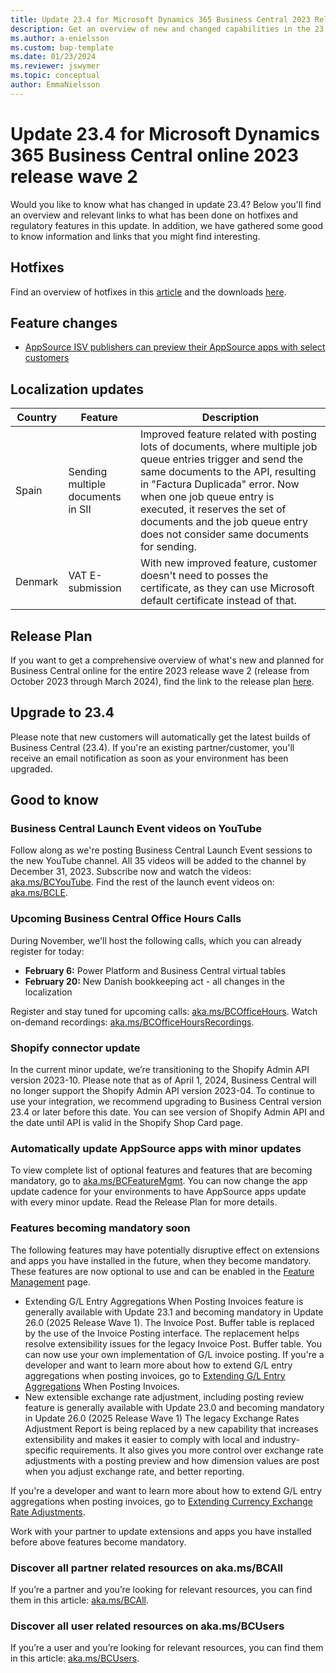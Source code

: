 ```yaml
---
title: Update 23.4 for Microsoft Dynamics 365 Business Central 2023 Release Wave 2
description: Get an overview of new and changed capabilities in the 23.4 update of Business Central online, which is part of 2023 release wave 2.
ms.author: a-enielsson
ms.custom: bap-template
ms.date: 01/23/2024
ms.reviewer: jswymer
ms.topic: conceptual
author: EmmaNielsson
---
```


# Update 23.4 for Microsoft Dynamics 365 Business Central online 2023 release wave 2

Would you like to know what has changed in update 23.4? Below you'll find an overview and relevant links to what has been done on hotfixes and regulatory features in this update. In addition, we have gathered some good to know information and links that you might find interesting.

## Hotfixes

Find an overview of hotfixes in this [article](https://support.microsoft.com/help/5035207) and the downloads [here](https://aka.ms/BCDownload).

## Feature changes
- [AppSource ISV publishers can preview their AppSource apps with select customers](/dynamics365/release-plan/2023wave2/smb/dynamics365-business-central/appsource-isv-publishers-preview-their-appsource-apps-select-customers)

## Localization updates

| Country| Feature  |Description|
|-------------|--------------|--------------|
| Spain | Sending multiple documents in SII | Improved feature related with posting lots of documents, where multiple job queue entries trigger and send the same documents to the API, resulting in "Factura Duplicada" error. Now when one job queue entry is executed, it reserves the set of documents and the job queue entry does not consider same documents for sending. |
| Denmark | VAT E-submission | With new improved feature, customer doesn't need to posses the certificate, as they can use Microsoft default certificate instead of that. |


## Release Plan

If you want to get a comprehensive overview of what's new and planned for Business Central online for the entire 2023 release wave 2 (release from October 2023 through March 2024), find the link to the release plan [here](https://aka.ms/BCReleasePlan).

## Upgrade to 23.4

Please note that new customers will automatically get the latest builds of Business Central (23.4). If you're an existing partner/customer, you'll receive an email notification as soon as your environment has been upgraded.

## Good to know

### Business Central Launch Event videos on YouTube  
Follow along as we're posting Business Central Launch Event sessions to the new YouTube channel. All 35 videos will be added to the channel by December 31, 2023. Subscribe now and watch the videos: [aka.ms/BCYouTube](https://aka.ms/BCYouTube). Find the rest of the launch event videos on: [aka.ms/BCLE](https://aka.ms/BCLE).

### Upcoming Business Central Office Hours Calls

During November, we'll host the following calls, which you can already register for today:

- **February 6:** Power Platform and Business Central virtual tables
- **February 20:** New Danish bookkeeping act - all changes in the localization

Register and stay tuned for upcoming calls: [aka.ms/BCOfficeHours](https://aka.ms/BCOfficeHours).
Watch on-demand recordings: [aka.ms/BCOfficeHoursRecordings](https://aka.ms/BCOfficeHoursRecordings). 

### Shopify connector update  
In the current minor update, we’re transitioning to the Shopify Admin API version 2023-10. Please note that as of April 1, 2024, Business Central will no longer support the Shopify Admin API version 2023-04. To continue to use your integration, we recommend upgrading to Business Central version 23.4 or later before this date.
You can see version of Shopify Admin API and the date until API is valid in the Shopify Shop Card page.


### Automatically update AppSource apps with minor updates  

To view complete list of optional features and features that are becoming mandatory, go to [aka.ms/BCFeatureMgmt](https://aka.ms/BCFeatureMgmt).
 You can now change the app update cadence for your environments to have AppSource apps update with every minor update. Read the Release Plan for more details.

### Features becoming mandatory soon

The following features may have potentially disruptive effect on extensions and apps you have installed in the future, when they become mandatory. These features are now optional to use and can be enabled in the [Feature Management](https://dynamics.microsoft.com/en-us/business-central/signin/?ru=https%3A%2F%2Fbusinesscentral.dynamics.com%2F%3Fpage%3D2610%26noSignUpCheck%3D1) page. 
- Extending G/L Entry Aggregations When Posting Invoices feature is generally available with Update 23.1 and becoming mandatory in Update 26.0 (2025 Release Wave 1). 
The Invoice Post. Buffer table is replaced by the use of the Invoice Posting interface. The replacement helps resolve extensibility issues for the legacy Invoice Post. Buffer table. You can now use your own implementation of G/L invoice posting. 
If you're a developer and want to learn more about how to extend G/L entry aggregations when posting invoices, go to [Extending G/L Entry Aggregations](/dynamics365/business-central/dev-itpro/developer/devenv-invoice-posting-example) When Posting Invoices. 
- New extensible exchange rate adjustment, including posting review feature is generally available with Update 23.0 and becoming mandatory in Update 26.0 (2025 Release Wave 1) The legacy Exchange Rates Adjustment Report is being replaced by a new capability that increases extensibility and makes it easier to comply with local and industry-specific requirements. It also gives you more control over exchange rate adjustments with a posting preview and how dimension values are post when you adjust exchange rate, and better reporting. 

If you're a developer and want to learn more about how to extend G/L entry aggregations when posting invoices, go to [Extending Currency Exchange Rate Adjustments](/dynamics365/business-central/dev-itpro/developer/devenv-extend-exchange-rates). 

Work with your partner to update extensions and apps you have installed before above features become mandatory. 

### Discover all partner related resources on aka.ms/BCAll

If you’re a partner and you’re looking for relevant resources, you can find them in this article: [aka.ms/BCAll](https://aka.ms/BCAll). 
 
### Discover all user related resources on aka.ms/BCUsers

If you’re a user and you’re looking for relevant resources, you can find them in this article: [aka.ms/BCUsers](https://aka.ms/BCUsers).  
